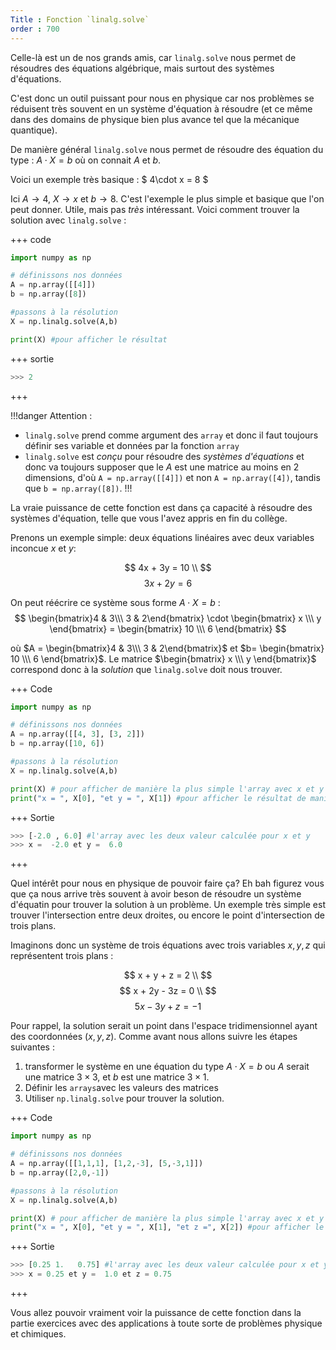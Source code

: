 ```yaml
---
Title : Fonction `linalg.solve`
order : 700
---
```


Celle-là est un de nos grands amis, car `linalg.solve` nous permet de résoudres des équations algébrique, mais surtout des systèmes d'équations. 

C'est donc un outil puissant pour nous en physique car nos problèmes se réduisent très souvent en un système d'équation à résoudre (et ce même dans des domains de physique bien plus avance tel que la mécanique quantique). 

De manière général `linalg.solve` nous permet de résoudre des équation du type : $A\cdot X = b$ où on connait $A$ et $b$. 

Voici un exemple très basique : $ 4\cdot x = 8 $

Ici $A \to 4$, $X \to x$ et $b \to 8$. C'est l'exemple le plus simple et basique que l'on peut donner. Utile, mais pas *très* intéressant. Voici comment trouver la solution avec `linalg.solve` : 

+++ code
```python
import numpy as np 

# définissons nos données 
A = np.array([[4]])
b = np.array([8])

#passons à la résolution 
X = np.linalg.solve(A,b)

print(X) #pour afficher le résultat    
```
+++ sortie
```python
>>> 2
```
+++

!!!danger Attention : 
* `linalg.solve` prend comme argument des `array` et donc il faut toujours définir ses variable et données par la fonction `array`
* `linalg.solve` est *conçu* pour résoudre des *systèmes d'équations* et donc va toujours supposer que le $A$ est une matrice au moins en 2 dimensions, d'où `A = np.array([[4]])` et non `A = np.array([4])`, tandis que `b = np.array([8])`. 
!!!

La vraie puissance de cette fonction est dans ça capacité à résoudre des systèmes d'équation, telle que vous l'avez appris en fin du collège. 

Prenons un exemple simple: deux équations linéaires avec deux variables inconcue $x$ et $y$: 

$$ 4x + 3y = 10 \\ $$ 
$$ 3x + 2y = 6 $$

On peut réécrire ce système sous forme $A\cdot X = b$ : 
$$
\begin{bmatrix}4 & 3\\\ 3 & 2\end{bmatrix} \cdot \begin{bmatrix} x \\\ y \end{bmatrix} = \begin{bmatrix} 10 \\\ 6 \end{bmatrix}
$$

où $A = \begin{bmatrix}4 & 3\\\ 3 & 2\end{bmatrix}$ et $b= \begin{bmatrix} 10 \\\ 6 \end{bmatrix}$. Le matrice $\begin{bmatrix} x \\\ y \end{bmatrix}$ correspond donc à la *solution* que `linalg.solve` doit nous trouver. 

+++ Code
```python
import numpy as np 

# définissons nos données 
A = np.array([[4, 3], [3, 2]])
b = np.array([10, 6])

#passons à la résolution 
X = np.linalg.solve(A,b)

print(X) # pour afficher de manière la plus simple l'array avec x et y 
print("x = ", X[0], "et y = ", X[1]) #pour afficher le résultat de manière plus claire 
```
+++ Sortie
```python
>>> [-2.0 , 6.0] #l'array avec les deux valeur calculée pour x et y 
>>> x =  -2.0 et y =  6.0 
```
+++

Quel intérêt pour nous en physique de pouvoir faire ça? Eh bah figurez vous que ça nous arrive très souvent à avoir beson de résoudre un système d'équatin pour trouver la solution à un problème. Un exemple très simple est trouver l'intersection entre deux droites, ou encore le point d'intersection de trois plans. 

Imaginons donc un système de trois équations avec trois variables $x, y, z$ qui représentent trois plans : 

$$ x + y + z = 2 \\ $$
$$ x + 2y - 3z = 0 \\ $$ 
$$ 5x - 3y + z = -1 $$

Pour rappel, la solution serait un point dans l'espace tridimensionnel ayant des coordonnées $(x, y, z)$. Comme avant nous allons suivre les étapes suivantes : 
1. transformer le système en une équation du type $A\cdot X = b$ ou $A$ serait une matrice $3\times 3$, et $b$ est une matrice $3\times 1$. 
2. Définir les `arrays`avec les valeurs des matrices 
3. Utiliser `np.linalg.solve` pour trouver la solution. 

+++ Code
```python
import numpy as np 

# définissons nos données 
A = np.array([[1,1,1], [1,2,-3], [5,-3,1]])
b = np.array([2,0,-1])

#passons à la résolution 
X = np.linalg.solve(A,b)

print(X) # pour afficher de manière la plus simple l'array avec x et y 
print("x = ", X[0], "et y = ", X[1], "et z =", X[2]) #pour afficher le résultat de manière plus claire 
```
+++ Sortie
```python
>>> [0.25 1.   0.75] #l'array avec les deux valeur calculée pour x et y 
>>> x = 0.25 et y =  1.0 et z = 0.75 
```
+++

Vous allez pouvoir vraiment voir la puissance de cette fonction dans la partie exercices avec des applications à toute sorte de problèmes physique et chimiques. 